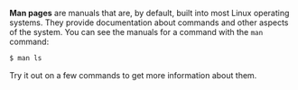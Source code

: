 **Man pages** are manuals that are, by default, built into most Linux operating systems. They provide documentation about commands and other aspects of the system. You can see the manuals for a command with the `man` command:

```bash
$ man ls
```

Try it out on a few commands to get more information about them.
